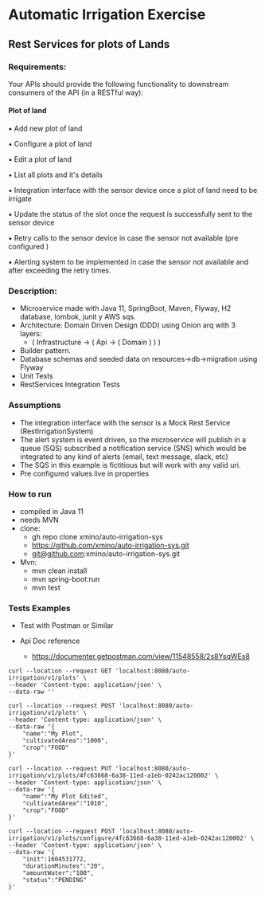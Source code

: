 # Automatic Irrigation Exercise
## Rest Services for plots of Lands

### Requirements:

Your APIs should provide the following functionality to downstream consumers of the API (in a RESTful way):

#### Plot of land
▪ Add new plot of land

▪ Configure a plot of land

▪ Edit a plot of land

▪ List all plots and it's details

▪ Integration interface with the sensor device once a plot of land
need to be irrigate

▪ Update the status of the slot once the request is successfully sent
to the sensor device

▪ Retry calls to the sensor device in case the sensor not available
(pre configured )

▪ Alerting system to be implemented in case the sensor not
available and after exceeding the retry times.

### Description:

- Microservice made with Java 11, SpringBoot, Maven, Flyway,  H2 database, lombok, junit y AWS sqs.
- Architecture: Domain Driven Design (DDD) using Onion arq with 3 layers:
  - ( Infrastructure -> ( Api -> ( Domain ) ) )
- Builder pattern.
- Database schemas and seeded data on resources->db->migration using Flyway
- Unit Tests
- RestServices Integration Tests

### Assumptions 

- The integration interface with the sensor is a Mock Rest Service (RestIrrigationSystem)
- The alert system is event driven, so the microservice will publish in a queue (SQS) subscribed a notification service (SNS) 
which would be integrated to any kind of alerts (email, text message, slack, etc)
- The SQS in this example is fictitious but will work with any valid uri. 
- Pre configured values live in properties

### How to run

- compiled in Java 11
- needs MVN
- clone: 
  - gh repo clone xmino/auto-irrigation-sys
  - https://github.com/xmino/auto-irrigation-sys.git
  - git@github.com:xmino/auto-irrigation-sys.git
- Mvn:
  - mvn clean install
  - mvn spring-boot:run
  - mvn test

### Tests Examples

- Test with Postman or Similar

- Api Doc reference
  - https://documenter.getpostman.com/view/11548558/2s8YsqWEs8

```
curl --location --request GET 'localhost:8080/auto-irrigation/v1/plots' \
--header 'Content-type: application/json' \
--data-raw ''

curl --location --request POST 'localhost:8080/auto-irrigation/v1/plots' \
--header 'Content-type: application/json' \
--data-raw '{
    "name":"My Plot",
    "cultivatedArea":"1000",
    "crop":"FOOD"
}'

curl --location --request PUT 'localhost:8080/auto-irrigation/v1/plots/4fc63668-6a38-11ed-a1eb-0242ac120002' \
--header 'Content-type: application/json' \
--data-raw '{
    "name":"My Plot Edited",
    "cultivatedArea":"1010",
    "crop":"FOOD"
}'

curl --location --request POST 'localhost:8080/auto-irrigation/v1/plots/configure/4fc63668-6a38-11ed-a1eb-0242ac120002' \
--header 'Content-type: application/json' \
--data-raw '{
    "init":1604531772,
    "durationMinutes":"20",
    "amountWater":"100",
    "status":"PENDING"
}'
